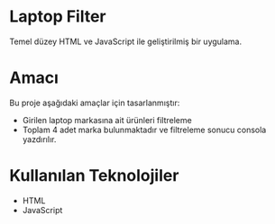 
# Laptop Filter
Temel düzey HTML ve JavaScript ile geliştirilmiş bir uygulama.

# Amacı
Bu proje aşağıdaki amaçlar için tasarlanmıştır:
- Girilen laptop markasına ait ürünleri filtreleme
- Toplam 4 adet marka bulunmaktadır ve filtreleme sonucu consola yazdırılır.

# Kullanılan Teknolojiler
- HTML
- JavaScript

